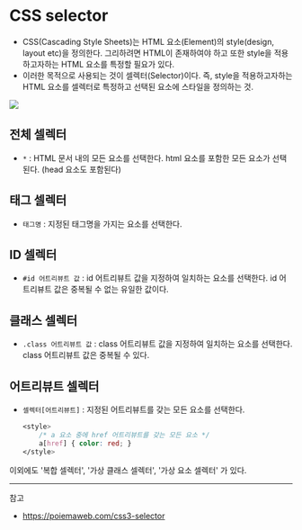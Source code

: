 # CSS selector

- CSS(Cascading Style Sheets)는 HTML 요소(Element)의 style(design, layout etc)을 정의한다. 그리하려면 HTML이 존재하여야 하고 또한 style을 적용하고자하는 HTML 요소를 특정할 필요가 있다.
- 이러한 목적으로 사용되는 것이 셀렉터(Selector)이다. 즉, style을 적용하고자하는 HTML 요소를 셀렉터로 특정하고 선택된 요소에 스타일을 정의하는 것.

<img src="https://poiemaweb.com/img/css-syntax.png">

## 전체 셀렉터

- `*` : HTML 문서 내의 모든 요소를 선택한다. html 요소를 포함한 모든 요소가 선택된다. (head 요소도 포함된다)

## 태그 셀렉터

- `태그명` : 지정된 태그명을 가지는 요소를 선택한다.

## ID 셀렉터

- `#id 어트리뷰트 값` : id 어트리뷰트 값을 지정하여 일치하는 요소를 선택한다. id 어트리뷰트 값은 중복될 수 없는 유일한 값이다.

## 클래스 셀렉터

- `.class 어트리뷰트 값` : class 어트리뷰트 값을 지정하여 일치하는 요소를 선택한다. class 어트리뷰트 값은 중복될 수 있다.

## 어트리뷰트 셀렉터

- `셀렉터[어트리뷰트]` : 지정된 어트리뷰트를 갖는 모든 요소를 선택한다.

  ```css
  <style>
      /* a 요소 중에 href 어트리뷰트를 갖는 모든 요소 */
      a[href] { color: red; }
  </style>
  ```

이외에도 '복합 셀렉터', '가상 클래스 셀렉터', '가상 요소 셀렉터' 가 있다.

---

참고

- https://poiemaweb.com/css3-selector
